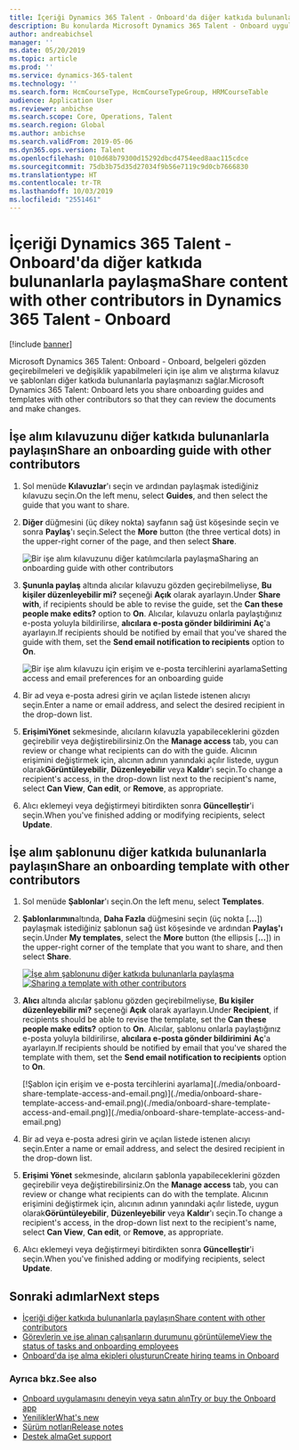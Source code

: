```yaml
---
title: İçeriği Dynamics 365 Talent - Onboard'da diğer katkıda bulunanlarla paylaşma
description: Bu konularda Microsoft Dynamics 365 Talent - Onboard uygulamasındaki diğer katkıda bulunanlarla işe alım ve alıştırma kılavuz ve şablonlarının nasıl paylaşılabildiği açıklanmaktadır.
author: andreabichsel
manager: ''
ms.date: 05/20/2019
ms.topic: article
ms.prod: ''
ms.service: dynamics-365-talent
ms.technology: ''
ms.search.form: HcmCourseType, HcmCourseTypeGroup, HRMCourseTable
audience: Application User
ms.reviewer: anbichse
ms.search.scope: Core, Operations, Talent
ms.search.region: Global
ms.author: anbichse
ms.search.validFrom: 2019-05-06
ms.dyn365.ops.version: Talent
ms.openlocfilehash: 010d68b79300d15292dbcd4754eed8aac115cdce
ms.sourcegitcommit: 75db3b75d35d27034f9b56e7119c9d0cb7666830
ms.translationtype: HT
ms.contentlocale: tr-TR
ms.lasthandoff: 10/03/2019
ms.locfileid: "2551461"
---
```

# <a name="share-content-with-other-contributors-in-dynamics-365-talent---onboard"></a><span data-ttu-id="d208b-103">İçeriği Dynamics 365 Talent - Onboard'da diğer katkıda bulunanlarla paylaşma</span><span class="sxs-lookup"><span data-stu-id="d208b-103">Share content with other contributors in Dynamics 365 Talent - Onboard</span></span>

[!include [banner](includes/banner.md)]

<span data-ttu-id="d208b-104">Microsoft Dynamics 365 Talent: Onboard - Onboard, belgeleri gözden geçirebilmeleri ve değişiklik yapabilmeleri için işe alım ve alıştırma kılavuz ve şablonları diğer katkıda bulunanlarla paylaşmanızı sağlar.</span><span class="sxs-lookup"><span data-stu-id="d208b-104">Microsoft Dynamics 365 Talent: Onboard lets you share onboarding guides and templates with other contributors so that they can review the documents and make changes.</span></span>

## <a name="share-an-onboarding-guide-with-other-contributors"></a><span data-ttu-id="d208b-105">İşe alım kılavuzunu diğer katkıda bulunanlarla paylaşın</span><span class="sxs-lookup"><span data-stu-id="d208b-105">Share an onboarding guide with other contributors</span></span>

1. <span data-ttu-id="d208b-106">Sol menüde **Kılavuzlar**'ı seçin ve ardından paylaşmak istediğiniz kılavuzu seçin.</span><span class="sxs-lookup"><span data-stu-id="d208b-106">On the left menu, select **Guides**, and then select the guide that you want to share.</span></span>
2. <span data-ttu-id="d208b-107">**Diğer** düğmesini (üç dikey nokta) sayfanın sağ üst köşesinde seçin ve sonra **Paylaş**'ı seçin.</span><span class="sxs-lookup"><span data-stu-id="d208b-107">Select the **More** button (the three vertical dots) in the upper-right corner of the page, and then select **Share**.</span></span>

    ![[<span data-ttu-id="d208b-108">Bir işe alım kılavuzunu diğer katılımcılarla paylaşma</span><span class="sxs-lookup"><span data-stu-id="d208b-108">Sharing an onboarding guide with other contributors</span></span>](./media/onboard-share-guide.png)](./media/onboard-share-guide.png)

3. <span data-ttu-id="d208b-109">**Şununla paylaş** altında alıcılar kılavuzu gözden geçirebilmeliyse, **Bu kişiler düzenleyebilir mi?** seçeneği **Açık** olarak ayarlayın.</span><span class="sxs-lookup"><span data-stu-id="d208b-109">Under **Share with**, if recipients should be able to revise the guide, set the **Can these people make edits?** option to **On**.</span></span> <span data-ttu-id="d208b-110">Alıcılar, kılavuzu onlarla paylaştığınız e-posta yoluyla bildirilirse, **alıcılara e-posta gönder bildirimini** **Aç**'a ayarlayın.</span><span class="sxs-lookup"><span data-stu-id="d208b-110">If recipients should be notified by email that you've shared the guide with them, set the **Send email notification to recipients** option to **On**.</span></span>

    ![[<span data-ttu-id="d208b-111">Bir işe alım kılavuzu için erişim ve e-posta tercihlerini ayarlama</span><span class="sxs-lookup"><span data-stu-id="d208b-111">Setting access and email preferences for an onboarding guide</span></span>](./media/onboard-share-guide-with-contributors.png)](./media/onboard-share-guide-with-contributors.png)

4. <span data-ttu-id="d208b-112">Bir ad veya e-posta adresi girin ve açılan listede istenen alıcıyı seçin.</span><span class="sxs-lookup"><span data-stu-id="d208b-112">Enter a name or email address, and select the desired recipient in the drop-down list.</span></span>
5. <span data-ttu-id="d208b-113">**ErişimiYönet** sekmesinde, alıcıların kılavuzla yapabileceklerini gözden geçirebilir veya değiştirebilirsiniz.</span><span class="sxs-lookup"><span data-stu-id="d208b-113">On the **Manage access** tab, you can review or change what recipients can do with the guide.</span></span> <span data-ttu-id="d208b-114">Alıcının erişimini değiştirmek için, alıcının adının yanındaki açılır listede, uygun olarak**Görüntüleyebilir**, **Düzenleyebilir** veya **Kaldır**'ı seçin.</span><span class="sxs-lookup"><span data-stu-id="d208b-114">To change a recipient's access, in the drop-down list next to the recipient's name, select **Can View**, **Can edit**, or **Remove**, as appropriate.</span></span>
6. <span data-ttu-id="d208b-115">Alıcı eklemeyi veya değiştirmeyi bitirdikten sonra **Güncelleştir**'i seçin.</span><span class="sxs-lookup"><span data-stu-id="d208b-115">When you've finished adding or modifying recipients, select **Update**.</span></span>

## <a name="share-an-onboarding-template-with-other-contributors"></a><span data-ttu-id="d208b-116">İşe alım şablonunu diğer katkıda bulunanlarla paylaşın</span><span class="sxs-lookup"><span data-stu-id="d208b-116">Share an onboarding template with other contributors</span></span>

1. <span data-ttu-id="d208b-117">Sol menüde **Şablonlar**'ı seçin.</span><span class="sxs-lookup"><span data-stu-id="d208b-117">On the left menu, select **Templates**.</span></span>
2. <span data-ttu-id="d208b-118">**Şablonlarımın**altında, **Daha Fazla** düğmesini seçin (üç nokta \[**...**\]) paylaşmak istediğiniz şablonun sağ üst köşesinde ve ardından **Paylaş'ı** seçin.</span><span class="sxs-lookup"><span data-stu-id="d208b-118">Under **My templates**, select the **More** button (the ellipsis \[**...**\]) in the upper-right corner of the template that you want to share, and then select **Share**.</span></span>

    <span data-ttu-id="d208b-119">[![İşe alım şablonunu diğer katkıda bulunanlarla paylaşma](./media/onboard-share-template.png)](./media/onboard-share-template.png)</span><span class="sxs-lookup"><span data-stu-id="d208b-119">[![Sharing a template with other contributors](./media/onboard-share-template.png)](./media/onboard-share-template.png)</span></span>

3. <span data-ttu-id="d208b-120">**Alıcı** altında alıcılar şablonu gözden geçirebilmeliyse, **Bu kişiler düzenleyebilir mi?** seçeneği **Açık** olarak ayarlayın.</span><span class="sxs-lookup"><span data-stu-id="d208b-120">Under **Recipient**, if recipients should be able to revise the template, set the **Can these people make edits?** option to **On**.</span></span> <span data-ttu-id="d208b-121">Alıcılar, şablonu onlarla paylaştığınız e-posta yoluyla bildirilirse, **alıcılara e-posta gönder bildirimini** **Aç**'a ayarlayın.</span><span class="sxs-lookup"><span data-stu-id="d208b-121">If recipients should be notified by email that you've shared the template with them, set the **Send email notification to recipients** option to **On**.</span></span>

    [!Şablon için erişim ve e-posta tercihlerini ayarlama]<span data-ttu-id="d208b-122">(./media/onboard-share-template-access-and-email.png)](./media/onboard-share-template-access-and-email.png)</span><span class="sxs-lookup"><span data-stu-id="d208b-122">(./media/onboard-share-template-access-and-email.png)](./media/onboard-share-template-access-and-email.png)</span></span>

4. <span data-ttu-id="d208b-123">Bir ad veya e-posta adresi girin ve açılan listede istenen alıcıyı seçin.</span><span class="sxs-lookup"><span data-stu-id="d208b-123">Enter a name or email address, and select the desired recipient in the drop-down list.</span></span>
5. <span data-ttu-id="d208b-124">**Erişimi Yönet** sekmesinde, alıcıların şablonla yapabileceklerini gözden geçirebilir veya değiştirebilirsiniz.</span><span class="sxs-lookup"><span data-stu-id="d208b-124">On the **Manage access** tab, you can review or change what recipients can do with the template.</span></span> <span data-ttu-id="d208b-125">Alıcının erişimini değiştirmek için, alıcının adının yanındaki açılır listede, uygun olarak**Görüntüleyebilir**, **Düzenleyebilir** veya **Kaldır**'ı seçin.</span><span class="sxs-lookup"><span data-stu-id="d208b-125">To change a recipient's access, in the drop-down list next to the recipient's name, select **Can View**, **Can edit**, or **Remove**, as appropriate.</span></span>
6. <span data-ttu-id="d208b-126">Alıcı eklemeyi veya değiştirmeyi bitirdikten sonra **Güncelleştir**'i seçin.</span><span class="sxs-lookup"><span data-stu-id="d208b-126">When you've finished adding or modifying recipients, select **Update**.</span></span>

## <a name="next-steps"></a><span data-ttu-id="d208b-127">Sonraki adımlar</span><span class="sxs-lookup"><span data-stu-id="d208b-127">Next steps</span></span>

- [<span data-ttu-id="d208b-128">İçeriği diğer katkıda bulunanlarla paylaşın</span><span class="sxs-lookup"><span data-stu-id="d208b-128">Share content with other contributors</span></span>](./onboard-share-template.md)
- [<span data-ttu-id="d208b-129">Görevlerin ve işe alınan çalışanların durumunu görüntüleme</span><span class="sxs-lookup"><span data-stu-id="d208b-129">View the status of tasks and onboarding employees</span></span>](./onboard-view-status.md)
- [<span data-ttu-id="d208b-130">Onboard'da işe alma ekipleri oluşturun</span><span class="sxs-lookup"><span data-stu-id="d208b-130">Create hiring teams in Onboard</span></span>](./onboard-create-team.md)

### <a name="see-also"></a><span data-ttu-id="d208b-131">Ayrıca bkz.</span><span class="sxs-lookup"><span data-stu-id="d208b-131">See also</span></span>

- [<span data-ttu-id="d208b-132">Onboard uygulamasını deneyin veya satın alın</span><span class="sxs-lookup"><span data-stu-id="d208b-132">Try or buy the Onboard app</span></span>](https://dynamics.microsoft.com/talent/onboard/)
- [<span data-ttu-id="d208b-133">Yenilikler</span><span class="sxs-lookup"><span data-stu-id="d208b-133">What's new</span></span>](./whats-new.md)
- [<span data-ttu-id="d208b-134">Sürüm notları</span><span class="sxs-lookup"><span data-stu-id="d208b-134">Release notes</span></span>](https://docs.microsoft.com/business-applications-release-notes/index)
- [<span data-ttu-id="d208b-135">Destek alma</span><span class="sxs-lookup"><span data-stu-id="d208b-135">Get support</span></span>](./talent-support.md)
